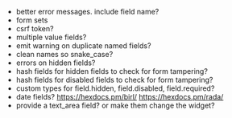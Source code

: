 - better error messages.  include field name?
- form sets
- csrf token?
- multiple value fields?
- emit warning on duplicate named fields?
- clean names so snake_case?
- errors on hidden fields?
- hash fields for hidden fields to check for form tampering?
- hash fields for disabled fields to check for form tampering?
- custom types for field.hidden, field.disabled, field.required?
- date fields? https://hexdocs.pm/birl/ https://hexdocs.pm/rada/
- provide a text_area field? or make them change the widget?
